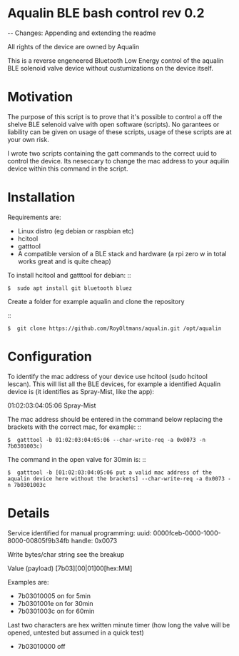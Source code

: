 # Aqualin BLE bash control rev 0.2
-- Changes: Appending and extending the readme

All rights of the device are owned by Aqualin

This is a reverse engeneered Bluetooth Low Energy control of the aqualin BLE solenoid valve device without custumizations on the device itself.

# Motivation

The purpose of this script is to prove that it's possible to control a off the shelve BLE selenoid valve with open software (scripts). No garantees or liability can be given on usage of these scripts, usage of these scripts are at your own risk. 

I wrote two scripts containing the gatt commands to the correct uuid to control the device. Its neseccary to change the mac address to your aquilin device within this command in the script.

# Installation

Requirements are: 
- Linux distro (eg debian or raspbian etc)
- hcitool
- gatttool 
- A compatible version of a BLE stack and hardware (a rpi zero w in total works great and is quite cheap)

To install hcitool and gatttool for debian:
::

    $  sudo apt install git bluetooth bluez


Create a folder for example aqualin and clone the repository

::

    $  git clone https://github.com/RoyOltmans/aqualin.git /opt/aqualin

# Configuration

To identify the mac address of your device use hcitool (sudo hcitool lescan). This will list all the BLE devices, for example a identified Aqualin device is (it identifies as Spray-Mist, like the app):

01:02:03:04:05:06 Spray-Mist

The mac address should be entered in the command below replacing the brackets with the correct mac, for example: 
::

    $  gatttool -b 01:02:03:04:05:06 --char-write-req -a 0x0073 -n 7b0301003c)

The command in the open valve for 30min is: 
::

    $  gatttool -b [01:02:03:04:05:06 put a valid mac address of the aqualin device here without the brackets] --char-write-req -a 0x0073 -n 7b0301003c

# Details

Service identified for manual programming:
uuid: 0000fceb-0000-1000-8000-00805f9b34fb
handle: 0x0073

Write bytes/char string see the breakup

Value (payload) [7b03][00|01]00[hex:MM]

Examples are:

- 7b03010005 on for 5min
- 7b0301001e on for 30min
- 7b0301003c on for 60min

Last two characters are hex written minute timer (how long the valve will be opened, untested but assumed in a quick test)

- 7b03010000 off
